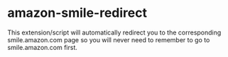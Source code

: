 # amazon-smile-redirect
This extension/script will automatically redirect you to the corresponding smile.amazon.com page so you will never need to remember to go to smile.amazon.com first.
